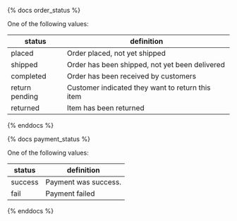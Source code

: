 {% docs order_status %}
	
One of the following values: 

| status         | definition                                       |
|----------------|--------------------------------------------------|
| placed         | Order placed, not yet shipped                    |
| shipped        | Order has been shipped, not yet been delivered   |
| completed      | Order has been received by customers             |
| return pending | Customer indicated they want to return this item |
| returned       | Item has been returned                           |

{% enddocs %}


{% docs payment_status %}
	
One of the following values: 

| status         | definition                                       |
|----------------|--------------------------------------------------|
| success        | Payment was success.                             |
| fail           | Payment failed                                   |


{% enddocs %}


